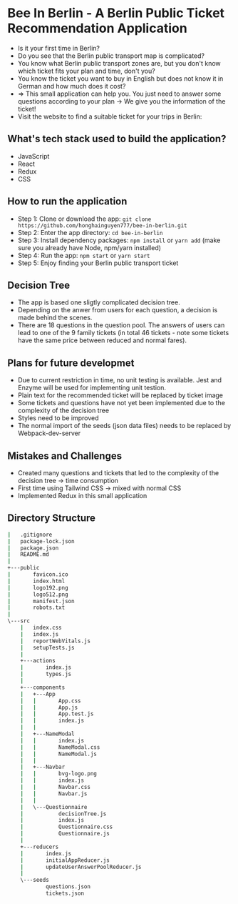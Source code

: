 # Bee In Berlin - A Berlin Public Ticket Recommendation Application

- Is it your first time in Berlin?
- Do you see that the Berlin public transport map is complicated?
- You know what Berlin public transport zones are, but you don't know which ticket fits your plan and time, don't you?
- You know the ticket you want to buy in English but does not know it in German and how much does it cost?
- => This small application can help you. You just need to answer some questions according to your plan -> We give you the information of the ticket!
- Visit the website to find a suitable ticket for your trips in Berlin:

## What's tech stack used to build the application?

- JavaScript
- React
- Redux
- CSS

## How to run the application

- Step 1: Clone or download the app: `git clone https://github.com/honghainguyen777/bee-in-berlin.git`
- Step 2: Enter the app directory: `cd bee-in-berlin`
- Step 3: Install dependency packages: `npm install` or `yarn add` (make sure you already have Node, npm/yarn installed)
- Step 4: Run the app: `npm start` or `yarn start`
- Step 5: Enjoy finding your Berlin public transport ticket

## Decision Tree

- The app is based one sligtly complicated decision tree.
- Depending on the anwer from users for each question, a decision is made behind the scenes.
- There are 18 questions in the question pool. The answers of users can lead to one of the 9 family tickets (in total 46 tickets - note some tickets have the same price between reduced and normal fares).

## Plans for future developmet

- Due to current restriction in time, no unit testing is available. Jest and Enzyme will be used for implementing unit testion.
- Plain text for the recommended ticket will be replaced by ticket image
- Some tickets and questions have not yet been implemented due to the complexity of the decision tree
- Styles need to be improved
- The normal import of the seeds (json data files) needs to be replaced by Webpack-dev-server

## Mistakes and Challenges

- Created many questions and tickets that led to the complexity of the decision tree -> time consumption
- First time using Tailwind CSS -> mixed with normal CSS
- Implemented Redux in this small application

## Directory Structure

```bash
|   .gitignore
|   package-lock.json
|   package.json
|   README.md
|
+---public
|       favicon.ico
|       index.html
|       logo192.png
|       logo512.png
|       manifest.json
|       robots.txt
|
\---src
    |   index.css
    |   index.js
    |   reportWebVitals.js
    |   setupTests.js
    |
    +---actions
    |       index.js
    |       types.js
    |
    +---components
    |   +---App
    |   |       App.css
    |   |       App.js
    |   |       App.test.js
    |   |       index.js
    |   |
    |   +---NameModal
    |   |       index.js
    |   |       NameModal.css
    |   |       NameModal.js
    |   |
    |   +---Navbar
    |   |       bvg-logo.png
    |   |       index.js
    |   |       Navbar.css
    |   |       Navbar.js
    |   |
    |   \---Questionnaire
    |           decisionTree.js
    |           index.js
    |           Questionnaire.css
    |           Questionnaire.js
    |
    +---reducers
    |       index.js
    |       initialAppReducer.js
    |       updateUserAnswerPoolReducer.js
    |
    \---seeds
            questions.json
            tickets.json
```

